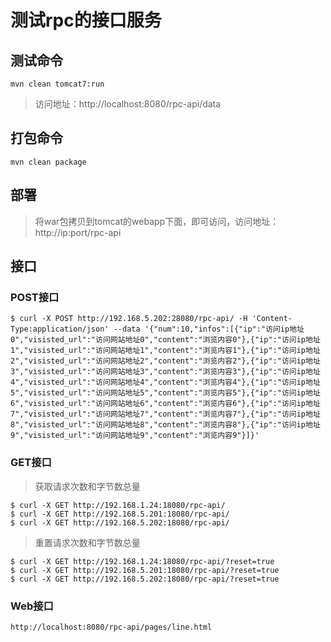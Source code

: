 
# 测试rpc的接口服务

## 测试命令

`mvn clean tomcat7:run`

> 访问地址：http://localhost:8080/rpc-api/data

## 打包命令

`mvn clean package`

## 部署

> 将war包拷贝到tomcat的webapp下面，即可访问，访问地址：http://ip:port/rpc-api

## 接口

### POST接口

```
$ curl -X POST http://192.168.5.202:28080/rpc-api/ -H 'Content-Type:application/json' --data '{"num":10,"infos":[{"ip":"访问ip地址0","visisted_url":"访问网站地址0","content":"浏览内容0"},{"ip":"访问ip地址1","visisted_url":"访问网站地址1","content":"浏览内容1"},{"ip":"访问ip地址2","visisted_url":"访问网站地址2","content":"浏览内容2"},{"ip":"访问ip地址3","visisted_url":"访问网站地址3","content":"浏览内容3"},{"ip":"访问ip地址4","visisted_url":"访问网站地址4","content":"浏览内容4"},{"ip":"访问ip地址5","visisted_url":"访问网站地址5","content":"浏览内容5"},{"ip":"访问ip地址6","visisted_url":"访问网站地址6","content":"浏览内容6"},{"ip":"访问ip地址7","visisted_url":"访问网站地址7","content":"浏览内容7"},{"ip":"访问ip地址8","visisted_url":"访问网站地址8","content":"浏览内容8"},{"ip":"访问ip地址9","visisted_url":"访问网站地址9","content":"浏览内容9"}]}'

```

### GET接口

> 获取请求次数和字节数总量

```
$ curl -X GET http://192.168.1.24:18080/rpc-api/
$ curl -X GET http://192.168.5.201:18080/rpc-api/
$ curl -X GET http://192.168.5.202:18080/rpc-api/
```

> 重置请求次数和字节数总量

```
$ curl -X GET http://192.168.1.24:18080/rpc-api/?reset=true
$ curl -X GET http://192.168.5.201:18080/rpc-api/?reset=true
$ curl -X GET http://192.168.5.202:18080/rpc-api/?reset=true
```

### Web接口

```
http://localhost:8080/rpc-api/pages/line.html
```